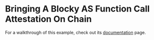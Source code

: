 # Bringing A Blocky AS Function Call Attestation On Chain

For a walkthrough of this example, check out its
[documentation](https://blocky-docs.redocly.app/attestation-service/{{{AS_VERSION}}}/on-chain)
page.
